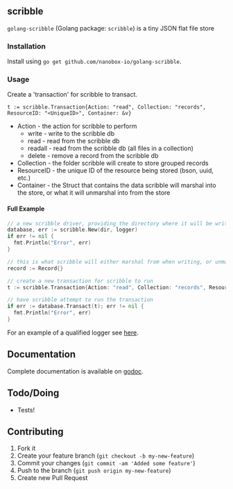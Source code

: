 scribble
--------

`golang-scribble` (Golang package: `scribble`) is a tiny JSON flat file store


### Installation

Install using `go get github.com/nanobox-io/golang-scribble`.


### Usage

Create a 'transaction' for scribble to transact.

`t := scribble.Transaction{Action: "read", Collection: "records", ResourceID: "<UniqueID>", Container: &v}`

+ Action - the action for scribble to perform
  + write - write to the scribble db
  + read - read from the scribble db
  + readall - read from the scribble db (all files in a collection)
  + delete - remove a record from the scribble db
+ Collection - the folder scribble will create to store grouped records
+ ResourceID - the unique ID of the resource being stored (bson, uuid, etc.)
+ Container - the Struct that contains the data scribble will marshal into the store, or what it will unmarshal into from the store


#### Full Example
```go
// a new scribble driver, providing the directory where it will be writing to, and a qualified logger to which it can send any output.
database, err := scribble.New(dir, logger)
if err != nil {
  fmt.Println("Error", err)
}

// this is what scribble will either marshal from when writing, or unmarshal into when reading
record := Record{}

// create a new transaction for scribble to run
t := scribble.Transaction{Action: "read", Collection: "records", ResourceID: "<UniqueID>", Container: &record}

// have scribble attempt to run the transaction
if err := database.Transact(t); err != nil {
  fmt.Println("Error", err)
}
```

For an example of a qualified logger see [here](http://godoc.org/github.com/nanobox-io/golang-hatchet).


## Documentation
Complete documentation is available on [godoc](http://godoc.org/github.com/nanobox-io/golang-scribble).


## Todo/Doing
- Tests!


## Contributing
1. Fork it
2. Create your feature branch (`git checkout -b my-new-feature`)
3. Commit your changes (`git commit -am 'Added some feature'`)
4. Push to the branch (`git push origin my-new-feature`)
5. Create new Pull Request
